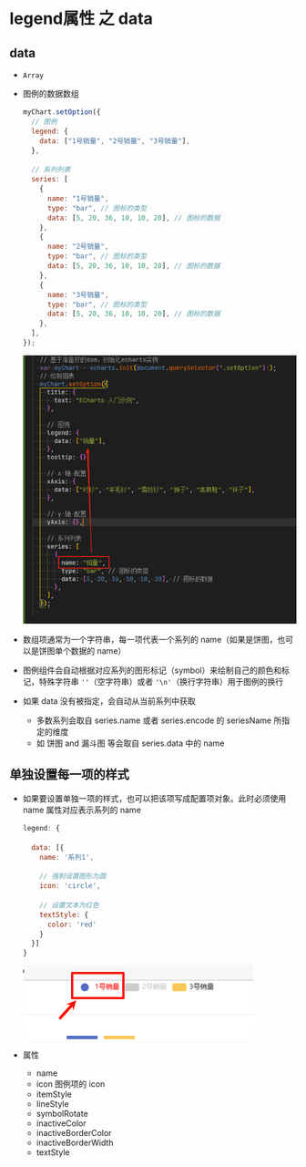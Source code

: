 # legend属性 之 data

## data

+ `Array`

+ 图例的数据数组

  ```js
  myChart.setOption({
    // 图例
    legend: {
      data: ["1号销量", "2号销量", "3号销量"],
    },

    // 系列列表
    series: [
      {
        name: "1号销量",
        type: "bar", // 图标的类型
        data: [5, 20, 36, 10, 10, 20], // 图标的数据
      },
      {
        name: "2号销量",
        type: "bar", // 图标的类型
        data: [5, 20, 36, 10, 10, 20], // 图标的数据
      },
      {
        name: "3号销量",
        type: "bar", // 图标的类型
        data: [5, 20, 36, 10, 10, 20], // 图标的数据
      },
    ],
  });
  ```

  ![alt text](images/setOption之series与图例.png)

+ 数组项通常为一个字符串，每一项代表一个系列的 name（如果是饼图，也可以是饼图单个数据的 name）
+ 图例组件会自动根据对应系列的图形标记（symbol）来绘制自己的颜色和标记，特殊字符串 `''`（空字符串）或者 `'\n'`（换行字符串）用于图例的换行

+ 如果 data 没有被指定，会自动从当前系列中获取

  + 多数系列会取自 series.name 或者 series.encode 的 seriesName 所指定的维度
  + 如 饼图 and 漏斗图 等会取自 series.data 中的 name

## 单独设置每一项的样式

+ 如果要设置单独一项的样式，也可以把该项写成配置项对象。此时必须使用 name 属性对应表示系列的 name

  ```js
  legend: {

    data: [{
      name: '系列1',

      // 强制设置图形为圆
      icon: 'circle',

      // 设置文本为红色
      textStyle: {
        color: 'red'
      }
    }]
  }
  ```

    ![alt text](images/legend之data.png)

+ 属性

  + name
  + icon 图例项的 icon
  + itemStyle
  + lineStyle
  + symbolRotate
  + inactiveColor
  + inactiveBorderColor
  + inactiveBorderWidth
  + textStyle

